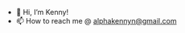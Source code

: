 - 👋 Hi, I’m Kenny!
- 📫 How to reach me @ alphakennyn@gmail.com

<!---
alphakennyn/alphakennyn is a ✨ special ✨ repository because its `README.md` (this file) appears on your GitHub profile.
You can click the Preview link to take a look at your changes.
--->
